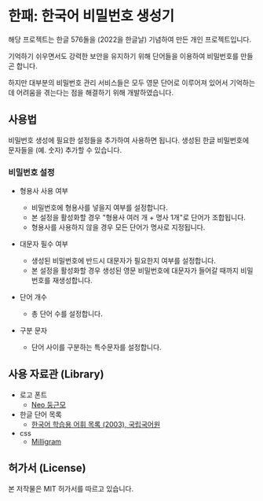 # 한패: 한국어 비밀번호 생성기

해당 프로젝트는 한글 576돌을 (2022을 한글날) 기념하여 만든 개인 프로젝트입니다.

기억하기 쉬우면서도 강력한 보안을 유지하기 위해 단어들을 이용하여 비밀번호를 만들곤 합니다.

하지만 대부분의 비밀번호 관리 서비스들은 모두 영문 단어로 이루어져 있어서 기억하는데 어려움을 겪는다는 점을 해결하기 위해 개발하였습니다.

## 사용법

비밀번호 생성에 필요한 설정들을 추가하여 사용하면 됩니다.
생성된 한글 비밀번호에 문자들을 (예. 숫자) 추가할 수 있습니다.

### 비밀번호 설정
- 형용사 사용 여부
  - 비밀번호에 형용사를 넣을지 여부를 설정합니다.
  - 본 설정을 활성화할 경우 "형용사 여러 개 + 명사 1개"로 단어가 조합됩니다.
  - 형용사를 사용하지 않을 경우 모든 단어가 명사로 지정됩니다.

- 대문자 필수 여부
  - 생성된 비밀번호에 반드시 대문자가 필요한지 여부를 설정합니다.
  - 본 설정을 활성화할 경우 생성된 영문 비밀번호에 대문자가 들어갈 때까지 비밀번호를 재생성합니다.

- 단어 개수
  - 총 단어 수를 설정합니다.

- 구분 문자
  - 단어 사이를 구분하는 특수문자를 설정합니다.

## 사용 자료관 (Library)
- 로고 폰트
  - [Neo 둥근모](https://neodgm.dalgona.dev/)
- 한글 단어 목록
  - [한국어 학습용 어휘 목록 (2003), 국립국어원](https://www.korean.go.kr/front/etcData/etcDataView.do?mn_id=46&etc_seq=71)
- css
  - [Milligram](https://milligram.io/)

## 허가서 (License)
본 저작물은 MIT 허가서를 따르고 있습니다.